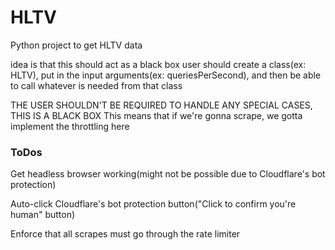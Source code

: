 # HLTV
Python project to get HLTV data

idea is that this should act as a black box
user should create a class(ex: HLTV), put in the input arguments(ex: queriesPerSecond), and then be able to call whatever is needed from that class

THE USER SHOULDN'T BE REQUIRED TO HANDLE ANY SPECIAL CASES, THIS IS A BLACK BOX
This means that if we're gonna scrape, we gotta implement the throttling here

### ToDos
Get headless browser working(might not be possible due to Cloudflare's bot protection)

Auto-click Cloudflare's bot protection button("Click to confirm you're human" button)

Enforce that all scrapes must go through the rate limiter
